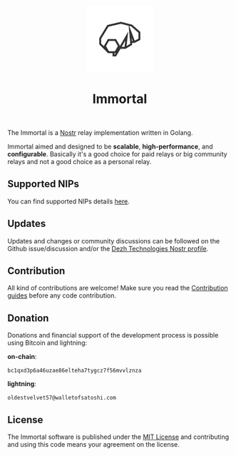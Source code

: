 <p align="center"> 
    <img alt="immortal" src="./images/immo.svg" width="150" height="150" />
</p>

<h1 align="center">
Immortal
</h1>

<br/>


The Immortal is a [Nostr](https://nostr.com) relay implementation written in Golang.

Immortal aimed and designed to be **scalable**, **high-performance**, and **configurable**. Basically it's a good choice for paid relays or big community relays and not a good choice as a personal relay.

## Supported NIPs

You can find supported NIPs details [here](./documents/NIPs.md).

## Updates

Updates and changes or community discussions can be followed on the Github issue/discussion and/or the [Dezh Technologies Nostr profile](https://njump.me/dezh.tech).

## Contribution

All kind of contributions are welcome!
Make sure you read the [Contribution guides](./CONTRIBUTING.md) before any code contribution.

## Donation

Donations and financial support of the development process is possible using Bitcoin and lightning:

**on-chain**:

```
bc1qxd3p6a46uzae86elteha7tygcz7f56mvvlznza
```

**lightning**: 

```
oldestvelvet57@walletofsatoshi.com
```

## License

The Immortal software is published under the [MIT License](./LICENSE) and contributing and using this code means your agreement on the license.
